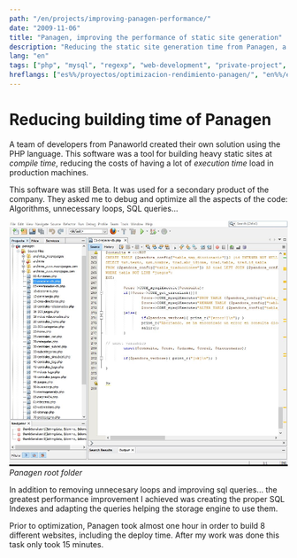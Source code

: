 ```yaml
---
path: "/en/projects/improving-panagen-performance/"
date: "2009-11-06"
title: "Panagen, improving the performance of static site generation"
description: "Reducing the static site generation time from Panagen, a custom software property of Panaworld."
lang: "en"
tags: ["php", "mysql", "regexp", "web-development", "private-project", "company:panaworld"]
hreflangs: ["es%%/proyectos/optimizacion-rendimiento-panagen/", "en%%/en/projects/improving-panagen-performance/"]
---
```

# Reducing building time of Panagen

A team of developers from Panaworld created their own solution using the PHP language. This software was a tool for building heavy static sites at _compile time_, reducing the costs of having a lot of _execution time_ load in production machines.

This software was still Beta. It was used for a secondary product of the company. They asked me to debug and optimize all the aspects of the code: Algorithms, unnecessary loops, SQL queries...

![Panagen root folder](panagen-root-folder.jpg)
*Panagen root folder*

In addition to removing unnecesary loops and improving sql queries... the greatest performance improvement I achieved was creating the proper SQL Indexes and adapting the queries helping the storage engine to use them.

Prior to optimization, Panagen took almost one hour in order to build 8 different websites, including the deploy time. After my work was done this task only took 15 minutes.